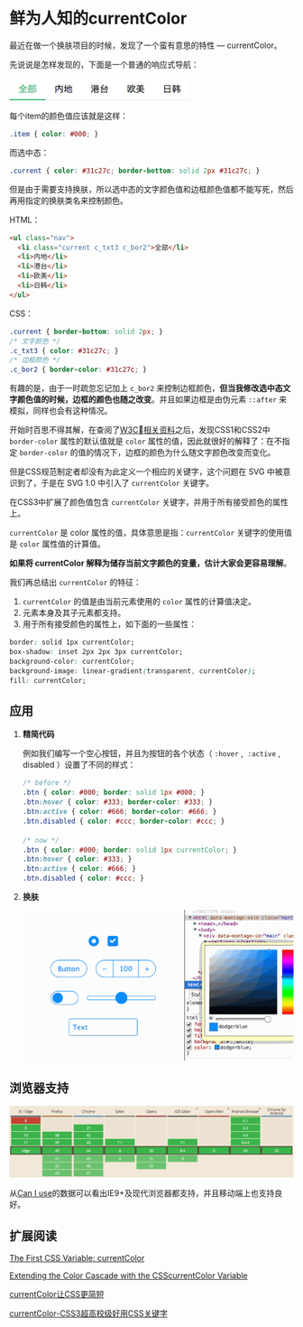 # 鲜为人知的currentColor

最近在做一个换肤项目的时候，发现了一个蛮有意思的特性 — currentColor。

先说说是怎样发现的，下面是一个普通的响应式导航：

 ![nav](https://raw.githubusercontent.com/ImBryanZhang/currentColor/master/img/nav.jpg)

每个item的颜色值应该就是这样：

``` css
.item { color: #000; }
```

而选中态：

``` css
.current { color: #31c27c; border-bottom: solid 2px #31c27c; }
```

但是由于需要支持换肤，所以选中态的文字颜色值和边框颜色值都不能写死，然后再用指定的换肤类名来控制颜色。

HTML：

``` html
<ul class="nav">
  <li class="current c_txt3 c_bor2">全部</li>
  <li>内地</li>
  <li>港台</li>
  <li>欧美</li>
  <li>日韩</li>
</ul>
```

CSS：

``` css
.current { border-bottom: solid 2px; }
/* 文字颜色 */
.c_txt3 { color: #31c27c; }
/* 边框颜色 */
.c_bor2 { border-color: #31c27c; }
```

有趣的是，由于一时疏忽忘记加上 `c_bor2` 来控制边框颜色，**但当我修改选中态文字颜色值的时候，边框的颜色也随之改变**。并且如果边框是由伪元素 `::after` 来模拟，同样也会有这种情况。

开始时百思不得其解，在查阅了[W3C相关资料](http://www.w3.org/TR/css3-color/#currentcolor)之后，发现CSS1和CSS2中 `border-color` 属性的默认值就是 `color` 属性的值，因此就很好的解释了：在不指定 `border-color` 的值的情况下，边框的颜色为什么随文字颜色改变而变化。

但是CSS规范制定者却没有为此定义一个相应的关键字，这个问题在 SVG 中被意识到了，于是在 SVG 1.0 中引入了 `currentColor` 关键字。

在CSS3中扩展了颜色值包含 `currentColor` 关键字，并用于所有接受颜色的属性上。

`currentColor` 是 color 属性的值，具体意思是指：`currentColor` 关键字的使用值是 `color` 属性值的计算值。

**如果将 currentColor 解释为储存当前文字颜色的变量，估计大家会更容易理解**。

我们再总结出 `currentColor` 的特征：

1. `currentColor` 的值是由当前元素使用的 `color` 属性的计算值决定。
2. 元素本身及其子元素都支持。
3. 用于所有接受颜色的属性上，如下面的一些属性：

``` css
border: solid 1px currentColor;
box-shadow: inset 2px 2px 3px currentColor;
background-color: currentColor;
background-image: linear-gradient(transparent, currentColor);
fill: currentColor; 
```



## 应用

1. **精简代码**
   
   例如我们编写一个空心按钮，并且为按钮的各个状态（ `:hover` ,  `:active` , disabled ）设置了不同的样式：
   
   ``` css
   /* before */
   .btn { color: #000; border: solid 1px #000; }
   .btn:hover { color: #333; border-color: #333; }
   .btn:active { color: #666; border-color: #666; }
   .btn.disabled { color: #ccc; border-color: #ccc; }
   
   /* now */
   .btn { color: #000; border: solid 1px currentColor; }
   .btn:hover { color: #333; }
   .btn:active { color: #666; }
   .btn.disabled { color: #ccc; }
   ```
   
2. **换肤**

	![](https://raw.githubusercontent.com/ImBryanZhang/currentColor/master/img/currentColor-components-small.gif)

	



## 浏览器支持

![browsersupport](https://raw.githubusercontent.com/ImBryanZhang/currentColor/master/img/browser_support.jpg)

从[Can I use](http://caniuse.com/#feat=currentcolor)的数据可以看出IE9+及现代浏览器都支持，并且移动端上也支持良好。



## 扩展阅读​​

[The First CSS Variable: currentColor](http://demosthenes.info/blog/908/The-First-CSS-Variable-currentColor)

[Extending the Color Cascade with the CSScurrentColor Variable](http://blogs.adobe.com/dreamweaver/2015/02/extending-the-color-cascade-with-the-css-currentcolor-variable.html)

[currentColor让CSS更简短](http://www.w3cplus.com/css3/keeping-css-short-with-currentcolor.html)

[currentColor-CSS3超高校级好用CSS关键字](http://www.zhangxinxu.com/wordpress/2014/10/currentcolor-css3-powerful-css-keyword/)

